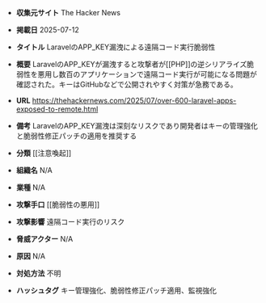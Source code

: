- **収集元サイト**
The Hacker News

- **掲載日**
2025-07-12

- **タイトル**
LaravelのAPP_KEY漏洩による遠隔コード実行脆弱性

- **概要**
LaravelのAPP_KEYが漏洩すると攻撃者が[[PHP]]の逆シリアライズ脆弱性を悪用し数百のアプリケーションで遠隔コード実行が可能になる問題が確認された。キーはGitHubなどで公開されやすく対策が急務である。

- **URL**
https://thehackernews.com/2025/07/over-600-laravel-apps-exposed-to-remote.html

- **備考**
LaravelのAPP_KEY漏洩は深刻なリスクであり開発者はキーの管理強化と脆弱性修正パッチの適用を推奨する

- **分類**
[[注意喚起]]

- **組織名**
N/A

- **業種**
N/A

- **攻撃手口**
[[脆弱性の悪用]]

- **攻撃影響**
遠隔コード実行のリスク

- **脅威アクター**
N/A

- **原因**
N/A

- **対処方法**
不明

- **ハッシュタグ**
キー管理強化、脆弱性修正パッチ適用、監視強化
